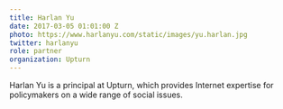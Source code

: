 ```yaml
---
title: Harlan Yu
date: 2017-03-05 01:01:00 Z
photo: https://www.harlanyu.com/static/images/yu.harlan.jpg
twitter: harlanyu
role: partner
organization: Upturn
---
```


Harlan Yu is a principal at Upturn, which provides Internet expertise for policymakers on a wide range of social issues.